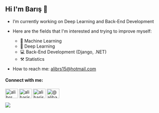 ## Hi I'm Barış 🤞

- I’m currently working on Deep Learning and Back-End Development

- Here are the fields that I'm interested and trying to improve myself:
  - 🤖 Machine Learning
  - 📕 Deep Learning
  - 💻 Back-End Development (Django, .NET)
  - ⚒️ Statistics
 
- How to reach me: alibrs15@hotmail.com

<h4 align="left">Connect with me:</h3>
<p align="left">
<a href="https://twitter.com/alibrs" target="blank"><img align="center" src="https://cdn.jsdelivr.net/npm/simple-icons@3.0.1/icons/twitter.svg" alt="alibrs" height="30" width="40" /></a>
<a href="https://linkedin.com/in/alibaris" target="blank"><img align="center" src="https://cdn.jsdelivr.net/npm/simple-icons@3.0.1/icons/linkedin.svg" alt="alibaris" height="30" width="40" /></a>
<a href="https://kaggle.com/alibaris" target="blank"><img align="center" src="https://cdn.jsdelivr.net/npm/simple-icons@3.0.1/icons/kaggle.svg" alt="alibaris" height="30" width="40" /></a>
<a href="https://medium.com/@alibarisayten" target="blank"><img align="center" src="https://cdn.jsdelivr.net/npm/simple-icons@3.0.1/icons/medium.svg" alt="@alibarisayten" height="30" width="40" /></a>
</p>

![](https://komarev.com/ghpvc/?username=thealibrs&color=green)
